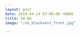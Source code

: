 ```yaml
---
layout: post
date: 2019-04-24 07:00:00 +0000
title: SH-08
image: "/sh_blackvest_front.jpg"

---
```

